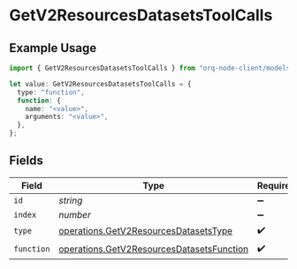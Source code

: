 # GetV2ResourcesDatasetsToolCalls

## Example Usage

```typescript
import { GetV2ResourcesDatasetsToolCalls } from "orq-node-client/models/operations";

let value: GetV2ResourcesDatasetsToolCalls = {
  type: "function",
  function: {
    name: "<value>",
    arguments: "<value>",
  },
};
```

## Fields

| Field                                                                                                  | Type                                                                                                   | Required                                                                                               | Description                                                                                            |
| ------------------------------------------------------------------------------------------------------ | ------------------------------------------------------------------------------------------------------ | ------------------------------------------------------------------------------------------------------ | ------------------------------------------------------------------------------------------------------ |
| `id`                                                                                                   | *string*                                                                                               | :heavy_minus_sign:                                                                                     | N/A                                                                                                    |
| `index`                                                                                                | *number*                                                                                               | :heavy_minus_sign:                                                                                     | N/A                                                                                                    |
| `type`                                                                                                 | [operations.GetV2ResourcesDatasetsType](../../models/operations/getv2resourcesdatasetstype.md)         | :heavy_check_mark:                                                                                     | N/A                                                                                                    |
| `function`                                                                                             | [operations.GetV2ResourcesDatasetsFunction](../../models/operations/getv2resourcesdatasetsfunction.md) | :heavy_check_mark:                                                                                     | N/A                                                                                                    |